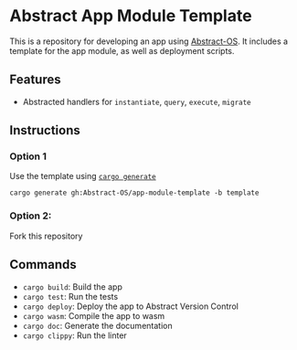# Abstract App Module Template
This is a repository for developing an app using [Abstract-OS](https://abstract.money).
It includes a template for the app module, as well as deployment scripts.

## Features
- Abstracted handlers for `instantiate`, `query`, `execute`, `migrate`


## Instructions
### Option 1
Use the template using [`cargo generate`](https://cargo-generate.github.io/cargo-generate/index.html)
```shell
cargo generate gh:Abstract-OS/app-module-template -b template
```
### Option 2:
Fork this repository


## Commands
- `cargo build`: Build the app
- `cargo test`: Run the tests
- `cargo deploy`: Deploy the app to Abstract Version Control
- `cargo wasm`: Compile the app to wasm
- `cargo doc`: Generate the documentation
- `cargo clippy`: Run the linter
